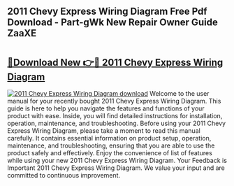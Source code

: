 ## 2011 Chevy Express Wiring Diagram Free Pdf Download - Part-gWk New Repair Owner Guide ZaaXE

# <h2><a href="http://dfncbcl.blite.top/?on=2011+Chevy+Express+Wiring+Diagram">🔗Download New 👉🔴 2011 Chevy Express Wiring Diagram</a></h2>

[![2011 Chevy Express Wiring Diagram download](https://i.imgur.com/lujVjoI.png)](http://dfncbcl.blite.top/?on=2011+Chevy+Express+Wiring+Diagram)
Welcome to the user manual for your recently bought 2011 Chevy Express Wiring Diagram. This guide is here to help you navigate the features and functions of your product with ease. Inside, you will find detailed instructions for installation, operation, maintenance, and troubleshooting. Before using your 2011 Chevy Express Wiring Diagram, please take a moment to read this manual carefully. It contains essential information on product setup, operation, maintenance, and troubleshooting, ensuring that you are able to use the product safely and effectively. Enjoy the convenience of list of features while using your new 2011 Chevy Express Wiring Diagram. Your Feedback is Important 2011 Chevy Express Wiring Diagram. We value your input and are committed to continuous improvement.
